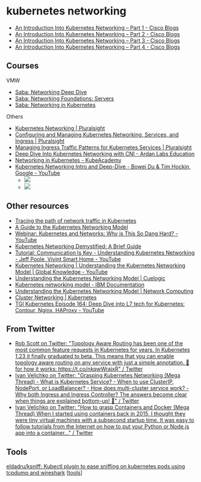 # kubernetes networking
- [An Introduction Into Kubernetes Networking – Part 1 - Cisco Blogs](https://blogs.cisco.com/developer/kubernetes-intro-1)
- [An Introduction Into Kubernetes Networking – Part 2 - Cisco Blogs](https://blogs.cisco.com/developer/kubernetes-intro-2)
- [An Introduction Into Kubernetes Networking – Part 3 - Cisco Blogs](https://blogs.cisco.com/developer/kubernetes-intro-3)
- [An Introduction Into Kubernetes Networking – Part 4 - Cisco Blogs](https://blogs.cisco.com/developer/kubernetes-intro-4)

## Courses
VMW
- [Saba: Networking Deep Dive](https://vmware.sabacloud.com/Saba/Web_spf/NA1PRD0121/app/shared;spf-url=common%2Fledetail%2Fcours000000000065753%3Fcontext%3Duser&learnerId%3Demplo000000000948793&checkForViewClasses%3Dtrue&returnPage%3DMyPlan)
- [Saba: Networking Foundations: Servers](https://vmware.sabacloud.com/Saba/Web_spf/NA1PRD0121/app/shared;spf-url=common%2Fledetail%2Fcours000000000047197%3Fcontext%3Duser&learnerId%3Demplo000000000948793&checkForViewClasses%3Dtrue&returnPage%3DMyPlan)
- [Saba: Networking in Kubernetes](https://vmware.sabacloud.com/Saba/Web_spf/NA1PRD0121/app/shared;spf-url=common%2Fledetail%2Fcours000000000057427%3Fcontext%3Duser&learnerId%3Demplo000000000948793&checkForViewClasses%3Dtrue&returnPage%3DMyPlan)

Others
- [Kubernetes Networking | Pluralsight](https://app.pluralsight.com/channels/details/96cec438-f7a6-4fff-b2ea-e51d07c4e880)
- [Configuring and Managing Kubernetes Networking, Services, and Ingress | Pluralsight](https://app.pluralsight.com/player?course=f70643ff-3604-456d-baa4-7ace23171956)
- [Managing Ingress Traffic Patterns for Kubernetes Services | Pluralsight](https://app.pluralsight.com/library/courses/managing-ingress-traffic-patterns-kubernetes-services/table-of-contents)
- [Deep Dive Into Kubernetes Networking with CNI - Ardan Labs Education](https://courses.ardanlabs.com/courses/take/deep-dive-into-kubernetes-networking-with-cni/lessons/24416118-module-1)
- [Networking in Kubernetes - KubeAcademy](https://kube.academy/courses/networking-in-kubernetes)
- [Kubernetes Networking Intro and Deep-Dive - Bowei Du & Tim Hockin, Google - YouTube](https://youtu.be/tq9ng_Nz9j8?t=1231)
    - ![](https://firebasestorage.googleapis.com/v0/b/firescript-577a2.appspot.com/o/imgs%2Fapp%2Fcarlisia%2FnQC0dIjZcG.png?alt=media&token=2600acbd-2be1-4cc4-993b-230d982f6ed3)
    - ![](https://firebasestorage.googleapis.com/v0/b/firescript-577a2.appspot.com/o/imgs%2Fapp%2Fcarlisia%2FZUghuxms59.png?alt=media&token=608ee353-7b64-4511-afd3-7f32db4e7bdc)

## Other resources
- [Tracing the path of network traffic in Kubernetes](https://learnk8s.io/kubernetes-network-packets)
- [A Guide to the Kubernetes Networking Model](https://sookocheff.com/post/kubernetes/understanding-kubernetes-networking-model/)
- [Webinar: Kubernetes and Networks: Why is This So Dang Hard? - YouTube](https://www.youtube.com/watch?v=GgCA2USI5iQ&t=4s)
- [Kubernetes Networking Demystified: A Brief Guide](https://www.stackrox.io/blog/kubernetes-networking-demystified/)
- [Tutorial: Communication Is Key - Understanding Kubernetes Networking - Jeff Poole, Vivint Smart Home - YouTube](https://www.youtube.com/watch?v=InZVNuKY5GY)
- [Kubernetes Networking | Understanding the Kubernetes Networking Model | Global Knowledge - YouTube](https://www.youtube.com/watch?v=2nX4FEizHbo)
- [Understanding the Kubernetes Networking Model | Cuelogic](https://www.cuelogic.com/blog/understanding-the-kubernetes-networking-model)
- [Kubernetes networking model - IBM Documentation](https://www.ibm.com/docs/en/cloud-private/3.1.2?topic=networking-kubernetes-network-model)
- [Understanding the Kubernetes Networking Model | Network Computing](https://www.networkcomputing.com/data-centers/understanding-kubernetes-networking-model)
- [Cluster Networking | Kubernetes](https://kubernetes.io/docs/concepts/cluster-administration/networking/)
- [TGI Kubernetes Episode 164: Deep Dive into L7 tech for Kubernetes: Contour, Nginx, HAProxy - YouTube](https://www.youtube.com/watch?v=ugIPDuGZSbw)

## From Twitter
- [Rob Scott on Twitter: "Topology Aware Routing has been one of the most common feature requests in Kubernetes for years. In Kubernetes 1.23 it finally graduated to beta. This means that you can enable topology aware routing on any service with just a simple annotation. 🧵for how it works: https://t.co/nkqwWrajxR" / Twitter](https://twitter.com/robertjscott/status/1469013723654283275)
- [Ivan Velichko on Twitter: "Grasping Kubernetes Networking (Mega Thread) - What is Kubernetes Service? - When to use ClusterIP, NodePort, or LoadBalancer? - How does multi-cluster service work? - Why both Ingress and Ingress Controller? The answers become clear when things are explained bottom-up! 🔽" / Twitter](https://twitter.com/iximiuz/status/1426926884508643331?s=21)
- [Ivan Velichko on Twitter: "How to grasp Containers and Docker (Mega Thread) When I started using containers back in 2015, I thought they were tiny virtual machines with a subsecond startup time. It was easy to follow tutorials from the Internet on how to put your Python or Node.js app into a container..." / Twitter](https://twitter.com/iximiuz/status/1423984739514454033?s=21)


## Tools
[eldadru/ksniff: Kubectl plugin to ease sniffing on kubernetes pods using tcpdump and wireshark](https://github.com/eldadru/ksniff) [[tools]]

[//begin]: # "Autogenerated link references for markdown compatibility"
[tools]: ../kubernetes/tools.md "tools"
[//end]: # "Autogenerated link references"